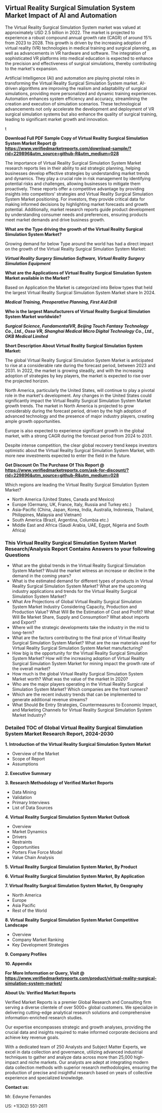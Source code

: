 <h2>Virtual Reality Surgical Simulation System Market Impact of AI and Automation</h2><p>The Virtual Reality Surgical Simulation System market was valued at approximately USD 2.5 billion in 2022. The market is projected to experience a robust compound annual growth rate (CAGR) of around 15% from 2023 to 2028. This growth is driven by the increasing adoption of virtual reality (VR) technologies in medical training and surgical planning, as well as advancements in VR hardware and software. The integration of sophisticated VR platforms into medical education is expected to enhance the precision and effectiveness of surgical simulations, thereby contributing to the market's expansion.</p><p>Artificial Intelligence (AI) and automation are playing pivotal roles in transforming the Virtual Reality Surgical Simulation System market. AI-driven algorithms are improving the realism and adaptability of surgical simulations, providing more personalized and dynamic training experiences. Automation enhances system efficiency and accuracy, streamlining the creation and execution of simulation scenarios. These technological advancements not only accelerate the development and deployment of VR surgical simulation systems but also enhance the quality of surgical training, leading to significant market growth and innovation.</p>t</p><p id="" class=""><strong>Download Full PDF Sample Copy of Virtual Reality Surgical Simulation System Market Report @ <a href="https://www.verifiedmarketreports.com/download-sample/?rid=229896&utm_source=github-R&utm_medium=028" target="_blank">https://www.verifiedmarketreports.com/download-sample/?rid=229896&utm_source=github-R&utm_medium=028</a></strong></p><p>The importance of&nbsp;Virtual Reality Surgical Simulation System Market research reports lies in their ability to aid strategic planning, helping businesses develop effective strategies by understanding market trends and dynamics. They play a crucial role in risk management by identifying potential risks and challenges, allowing businesses to mitigate them proactively. These reports offer a competitive advantage by providing insights into competitors' strategies and Virtual Reality Surgical Simulation System Market positioning. For investors, they provide critical data for making informed decisions by highlighting market forecasts and growth potential. Additionally, market research reports guide product development by understanding consumer needs and preferences, ensuring products meet market demands and drive business growth.</p><p><strong>What are the&nbsp;Type driving the growth of the Virtual Reality Surgical Simulation System Market?</strong></p><p id="" class="">Growing demand for below Type around the world has had a direct impact on the growth of the Virtual Reality Surgical Simulation System Market:</p><em><strong>Virtual Reality Surgery Simulation Software, Virtual Reality Surgery Simulation Equipment</strong></em></p><strong>What are the&nbsp;Applications&nbsp;of Virtual Reality Surgical Simulation System Market available in the Market?</strong></p><p id="" class="">Based on Application the Market is categorized into Below types that held the largest Virtual Reality Surgical Simulation System Market share In 2024.</p><em><strong>Medical Training, Preoperative Planning, First Aid Drill</strong></em></p><strong>Who is the largest Manufacturers of Virtual Reality Surgical Simulation System Market worldwide?</strong></p><p><em><strong>Surgical Science, FundamentalVR, Beijing Touch Fantasy Technology Co., Ltd., Osso VR, Shanghai Medical Micro Digital Technology Co., Ltd., OKB Medical Limited</strong></em></p><p id="" class=""><strong>Short Description About Virtual Reality Surgical Simulation System Market:</strong></p><p>The global Virtual Reality Surgical Simulation System Market is anticipated to rise at a considerable rate during the forecast period, between 2023 and 2031. In 2022, the market is growing steadily, and with the increasing adoption of strategies by key players, the market is expected to rise over the projected horizon.</p><p>North America, particularly the United States, will continue to play a pivotal role in the market's development. Any changes in the United States could significantly impact the Virtual Reality Surgical Simulation System Market growth trends. The market in North America is projected to grow considerably during the forecast period, driven by the high adoption of advanced technology and the presence of major industry players, creating ample growth opportunities.</p><p>Europe is also expected to experience significant growth in the global market, with a strong CAGR during the forecast period from 2024 to 2031.</p><p>Despite intense competition, the clear global recovery trend keeps investors optimistic about the Virtual Reality Surgical Simulation System Market, with more new investments expected to enter the field in the future.</p><p id="" class=""><strong>Get Discount On The Purchase Of This Report @ <a href="https://www.verifiedmarketreports.com/ask-for-discount/?rid=229896&utm_source=github-R&utm_medium=028" target="_blank">https://www.verifiedmarketreports.com/ask-for-discount/?rid=229896&utm_source=github-R&utm_medium=028</a></strong></p>Which regions are leading the Virtual Reality Surgical Simulation System Market?</p><ul><li>North America (United States, Canada and Mexico)</li><li>Europe (Germany, UK, France, Italy, Russia and Turkey etc.)</li><li>Asia-Pacific (China, Japan, Korea, India, Australia, Indonesia, Thailand, Philippines, Malaysia and Vietnam)</li><li>South America (Brazil, Argentina, Columbia etc.)</li><li>Middle East and Africa (Saudi Arabia, UAE, Egypt, Nigeria and South Africa)</li></ul><h3 id="" class="">This Virtual Reality Surgical Simulation System Market Research/Analysis Report Contains Answers to your following Questions</h3><ul><li>What are the global trends in the Virtual Reality Surgical Simulation System Market? Would the market witness an increase or decline in the demand in the coming years?</li><li>What is the estimated demand for different types of products in Virtual Reality Surgical Simulation System Market? What are the upcoming industry applications and trends for the Virtual Reality Surgical Simulation System Market?</li><li>What Are Projections of Global Virtual Reality Surgical Simulation System Market Industry Considering Capacity, Production and Production Value? What Will Be the Estimation of Cost and Profit? What Will Be Market Share, Supply and Consumption? What about imports and Export?</li><li>Where will the strategic developments take the industry in the mid to long-term?</li><li>What are the factors contributing to the final price of Virtual Reality Surgical Simulation System Market? What are the raw materials used for Virtual Reality Surgical Simulation System Market manufacturing?</li><li>How big is the opportunity for the Virtual Reality Surgical Simulation System Market? How will the increasing adoption of Virtual Reality Surgical Simulation System Market for mining impact the growth rate of the overall market?</li><li>How much is the global Virtual Reality Surgical Simulation System Market worth? What was the value of the market In 2020?</li><li>Who are the major players operating in the Virtual Reality Surgical Simulation System Market? Which companies are the front runners?</li><li>Which are the recent industry trends that can be implemented to generate additional revenue streams?</li><li>What Should Be Entry Strategies, Countermeasures to Economic Impact, and Marketing Channels for Virtual Reality Surgical Simulation System Market Industry?</li></ul><h3 id="" class="">Detailed TOC of Global Virtual Reality Surgical Simulation System Market Research Report, 2024-2030</h3><p id="" class=""><strong>1. Introduction of the Virtual Reality Surgical Simulation System Market</strong></p><ul><li>Overview of the Market</li><li>Scope of Report</li><li>Assumptions</li></ul><p id="" class=""><strong>2. Executive Summary</strong></p><p id="" class=""><strong>3. Research Methodology of Verified Market Reports</strong></p><ul><li>Data Mining</li><li>Validation</li><li>Primary Interviews</li><li>List of Data Sources</li></ul><p id="" class=""><strong>4. Virtual Reality Surgical Simulation System Market Outlook</strong></p><ul><li>Overview</li><li>Market Dynamics</li><li>Drivers</li><li>Restraints</li><li>Opportunities</li><li>Porters Five Force Model</li><li>Value Chain Analysis</li></ul><p id="" class=""><strong>5. Virtual Reality Surgical Simulation System Market, By Product</strong></p><p id="" class=""><strong>6. Virtual Reality Surgical Simulation System Market, By Application</strong></p><p id="" class=""><strong>7. Virtual Reality Surgical Simulation System Market, By Geography</strong></p><ul><li>North America</li><li>Europe</li><li>Asia Pacific</li><li>Rest of the World</li></ul><p id="" class=""><strong>8. Virtual Reality Surgical Simulation System Market Competitive Landscape</strong></p><ul><li>Overview</li><li>Company Market Ranking</li><li>Key Development Strategies</li></ul><p id="" class=""><strong>9. Company Profiles</strong></p><p id="" class=""><strong>10. Appendix</strong></p><p id="" class=""><strong>For More Information or Query, Visit @ <a href="https://www.verifiedmarketreports.com/product/virtual-reality-surgical-simulation-system-market/" target="_blank">https://www.verifiedmarketreports.com/product/virtual-reality-surgical-simulation-system-market/</a></strong></p><p id="" class=""><strong>About Us: Verified Market Reports</strong></p><p id="" class="">Verified Market Reports is a premier Global Research and Consulting firm serving a diverse clientele of over 5000+ global customers. We specialize in delivering cutting-edge analytical research solutions and comprehensive information-enriched research studies.</p><p id="" class="">Our expertise encompasses strategic and growth analyses, providing the crucial data and insights required to make informed corporate decisions and achieve key revenue goals.</p><p id="" class="">With a dedicated team of 250 Analysts and Subject Matter Experts, we excel in data collection and governance, utilizing advanced industrial techniques to gather and analyze data across more than 25,000 high-impact and niche markets. Our analysts are adept at integrating modern data collection methods with superior research methodologies, ensuring the production of precise and insightful research based on years of collective experience and specialized knowledge.</p><p id="" class=""><strong>Contact us:</strong></p><p id="" class="">Mr. Edwyne Fernandes</p><p id="" class="">US: +1(302) 551-2611</p>